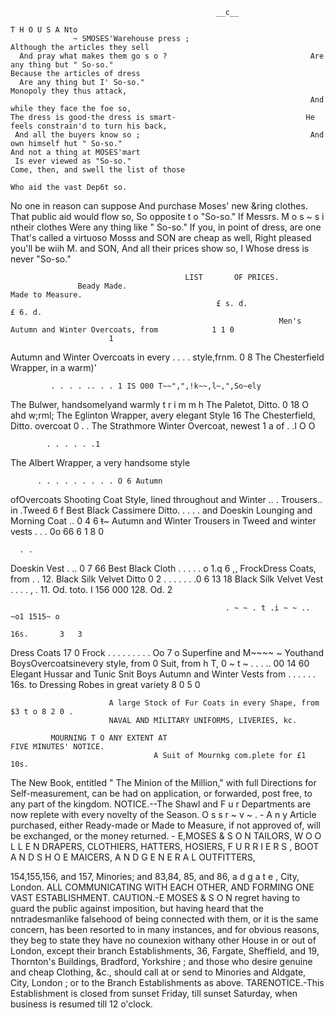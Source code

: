                                                   __c__

    T H O U S A Nto
                  ~ SMOSES'Warehouse press ;                          Although the articles they sell
      And pray what makes them go s o ?                                Are any thing but " So-so."
    Because the articles of dress
      Are any thing but I' So-so."                                    Monopoly they thus attack,
                                                                       And while they face the foe so,
    The dress is good-the dress is smart-                             He feels constrain'd to turn his back,
     And all the buyers know so ;                                      And own himself hut " So-so."
    And not a thing at MOSES'mart
     Is ever viewed as "So-so."                                       Come, then, and swell the list of those
                                                                        Who aid the vast Dep6t so.
   No one in reason can suppose                                       And purchase Moses' new &ring clothes.
      That public aid would flow so,                                   So opposite t o "So-so."
   If Messrs. M o s ~ s i ntheir clothes
      Were any thing like " So-so."                                   If you, in point of dress, are one
                                                                         That's called a virtuoso
   Mosss and SON are cheap as well,                                   Right pleased you'll be wiih M. and SON,
    And all their prices show so,                           I            Whose dress is never "So-so."


                                           LIST       OF PRICES.
                   Beady Made.                                                  Made to Measure.
                                                  £ s. d.                                                          £ 6. d.
                                                                Men's Autumn and Winter Overcoats, from            1 1 0
                          1
Autumn and Winter Overcoats in every
            . . . .
  style,frnm.                                     0   8         The Chesterfield Wrapper, in a warm)'

             . . . . .. . . 1 IS O00 T~~",",!k~~,l~,",So~ely
The Bulwer, handsomelyand warmly t r i m m h
The Paletot, Ditto.
                                                  0 18
                                                  O
                                                              ahd w;rml;
                                     The Eglinton Wrapper, avery elegant Style
                                                                                    16
The Chesterfield, Ditto.                 overcoat     0   .      .
                                     The Strathmore Winter Overcoat, newest 1 a
                                                                 of         .    .I  O                                      O


            . . . . . .1
The Albert Wrapper, a very handsome style

          . . . . . . . . . O 6 Autumn
  ofOvercoats
Shooting Coat
                                       Style, lined throughout
                                                and Winter                    ..
                                                          . Trousers.. in .Tweed       6                       f
                                     Best Black Cassimere Ditto. . . . .
                                       and Doeskin
Lounging and Morning Coat  .. 0 4 6 ~~t~~~
Autumn and Winter Trousers in Tweed            and winter vests .          . . 0o 66 6                             1
                                                                                                                       8
                                                                                                                            0


      . .
Doeskin
Vest
                  .       .. 0 7 66 Best  Black Cloth
                 . . . . . o 1.q 6 ,, FrockDress Coats, from . . 12.
                                     Black Silk Velvet Ditto
                                                  0   2
                                                            .
                                                                . .   .   .   . .0 6                                   13
                                                                                                                       18
Black Silk Velvet Vest
          .                 .                          . . , . 11. Od. toto. I 156 000                  128. Od.   2

                                                    . ~ ~ . t .i ~ ~ .. ~o1 1515~ o
                                                                                                        16s.       3   3
Dress Coats                     17 0
Frock  . . . . . . . . . Oo 7 o Superfine
                                        and
                                     M~~~~ ~
Youthand BoysOvercoatsinevery style, from
                                                  0
                                                 Suit, from
                                                  h
                                                                        T,
                                                                                                                            0
                                                                                                                                ~   t   ~
                 . . . .. 00 14 60 Elegant
Hussar and Tunic Snit
Boys Autumn and Winter Vests           from       . . . . . . 16s. to
                                                Dressing Robes in great variety
                                                      8                                0                           5 0

                          A large Stock of Fur Coats in every Shape, from $3 t o 8 2 0 .
                          NAVAL AND MILITARY UNIFORMS, LIVERIES, kc.

             MOURNING T O ANY EXTENT AT                                FIVE MINUTES' NOTICE.
                                    A Suit of Mournkg com.plete for £1 10s.
   The New Book, entitled " The Minion of the Million," with full Directions for Self-measurement, can
be had on application, or forwarded, post free, to any part of the kingdom.
  NOTICE.--The Shawl and F u r Departments are now replete with every novelty of the Season.
   O s s r ~ v ~ . - A n y Article purchased, either Ready-made or Made to Measure, if not approved of, will be
exchanged, or the money returned.
                                                                   -
                                E,MOSES & S O N
    TAILORS, W O O L L E N DRAPERS, CLOTHIERS, HATTERS, HOSIERS, F U R R I E R S ,
            BOOT A N D S H O E MAICERS, A N D G E N E R A L OUTFITTERS,

154,155,156, and 157, Minories; and 83,84, 85, and 86, a d g a t e , City, London.
             ALL   COMMUNICATING      WITH EACH   OTHER,    AND       FORMING   ONE VAST   ESTABLISHMENT.
   CAUTION.-E MOSES & S O N regret having to guard the public against imposition, but having heard
that the nntradesmanlike falsehood of being connected with them, or it is the same concern, has been
resorted to in many instances, and for obvious reasons, they beg to state they have no counexion withany
other House in or out of London, except their branch Establishments, 36, Fargate, Sheffield, and 19,
Thornton's Buildings, Bradford, Yorkshire ; and those who desire genuine and cheap Clothing, &c., should
call at or send to Minories and Aldgate, City, London ; or to the Branch Establishments as above.
   TARENOTICE.-This Establishment is closed from sunset Friday, till sunset Saturday, when business is
resumed till 12 o'clock.
